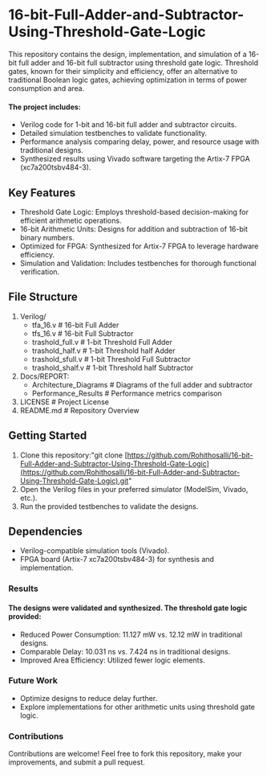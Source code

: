 # 16-bit-Full-Adder-and-Subtractor-Using-Threshold-Gate-Logic
This repository contains the design, implementation, and simulation of a 16-bit full adder and 16-bit full subtractor using threshold gate logic. Threshold gates, known for their simplicity and efficiency, offer an alternative to traditional Boolean logic gates, achieving optimization in terms of power consumption and area.

#### The project includes:
* Verilog code for 1-bit and 16-bit full adder and subtractor circuits.
* Detailed simulation testbenches to validate functionality.
* Performance analysis comparing delay, power, and resource usage with traditional designs.
* Synthesized results using Vivado software targeting the Artix-7 FPGA (xc7a200tsbv484-3).

## Key Features

* Threshold Gate Logic: Employs threshold-based decision-making for efficient arithmetic operations.
* 16-bit Arithmetic Units: Designs for addition and subtraction of 16-bit binary numbers.
* Optimized for FPGA: Synthesized for Artix-7 FPGA to leverage hardware efficiency.
* Simulation and Validation: Includes testbenches for thorough functional verification.
  
## File Structure

1) Verilog/
     * tfa_16.v              # 16-bit Full Adder
     * tfs_16.v              # 16-bit Full Subtractor
     * trashold_full.v       # 1-bit Threshold Full Adder
     * trashold_half.v       # 1-bit Threshold half Adder
     * trashold_sfull.v      # 1-bit Threshold Full Subtractor
     * trashold_shalf.v      # 1-bit Threshold half Subtractor
2) Docs/REPORT: 
      * Architecture_Diagrams # Diagrams of the full adder and subtractor
      * Performance_Results   # Performance metrics comparison
3) LICENSE                   # Project License
4) README.md                 # Repository Overview


## Getting Started

1) Clone this repository:"git clone [https://github.com/Rohithosalli/16-bit-Full-Adder-and-Subtractor-Using-Threshold-Gate-Logic](https://github.com/Rohithosalli/16-bit-Full-Adder-and-Subtractor-Using-Threshold-Gate-Logic).git"
2) Open the Verilog files in your preferred simulator (ModelSim, Vivado, etc.).
3) Run the provided testbenches to validate the designs.
   
## Dependencies

* Verilog-compatible simulation tools (Vivado).
* FPGA board (Artix-7 xc7a200tsbv484-3) for synthesis and implementation.

### Results

#### The designs were validated and synthesized. The threshold gate logic provided:
* Reduced Power Consumption: 11.127 mW vs. 12.12 mW in traditional designs.
* Comparable Delay: 10.031 ns vs. 7.424 ns in traditional designs.
* Improved Area Efficiency: Utilized fewer logic elements.

### Future Work

* Optimize designs to reduce delay further.
* Explore implementations for other arithmetic units using threshold gate logic.

### Contributions
Contributions are welcome! Feel free to fork this repository, make your improvements, and submit a pull request.

